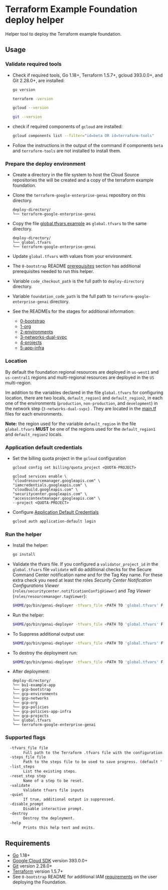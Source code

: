 # Terraform Example Foundation deploy helper

Helper tool to deploy the Terraform example foundation.

## Usage

### Validate required tools

- Check if required tools, Go 1.18+, Terraform 1.5.7+, gcloud 393.0.0+, and Git 2.28.0+, are installed:

    ```bash
    go version

    terraform -version

    gcloud --version

    git --version
    ```

- check if required components of `gcloud` are installed:

    ```bash
    gcloud components list --filter="id=beta OR id=terraform-tools"
    ```

- Follow the instructions in the output of the command if components `beta` and `terraform-tools` are not installed to install them.

### Prepare the deploy environment

- Create a directory in the file system to host the Cloud Source repositories the will be created and a copy of the terraform example foundation.
- Clone the `terraform-google-enterprise-genai` repository on this directory.

    ```text
    deploy-directory/
    └── terraform-google-enterprise-genai
    ```

- Copy the file [global.tfvars.example](./global.tfvars.example) as `global.tfvars` to the same directory.

    ```text
    deploy-directory/
    └── global.tfvars
    └── terraform-google-enterprise-genai
    ```

- Update `global.tfvars` with values from your environment.
- The `0-bootstrap` README [prerequisites](https://github.com/GoogleCloudPlatform/terraform-google-enterprise-genai/blob/master/0-bootstrap/README.md#prerequisites)  section has additional prerequisites needed to run this helper.
- Variable `code_checkout_path` is the full path to `deploy-directory` directory.
- Variable `foundation_code_path` is the full path to `terraform-google-enterprise-genai` directory.
- See the READMEs for the stages for additional information:
  - [0-bootstrap](https://github.com/GoogleCloudPlatform/terraform-google-enterprise-genai/blob/master/0-bootstrap/README.md)
  - [1-org](https://github.com/GoogleCloudPlatform/terraform-google-enterprise-genai/blob/master/1-org/README.md)
  - [2-environments](https://github.com/GoogleCloudPlatform/terraform-google-enterprise-genai/blob/master/2-environments/README.md)
  - [3-networks-dual-svpc](https://github.com/GoogleCloudPlatform/terraform-google-enterprise-genai/blob/master/3-networks-dual-svpc)
  - [4-projects](https://github.com/GoogleCloudPlatform/terraform-google-enterprise-genai/blob/master/4-projects)
  - [5-app-infra](https://github.com/GoogleCloudPlatform/terraform-google-enterprise-genai/blob/master/5-app-infra)

### Location

By default the foundation regional resources are deployed in `us-west1` and `us-central1` regions and multi-regional resources are deployed in the `US` multi-region.

Im addition to the variables declared in the file `global.tfvars` for configuring location, there are two locals, `default_region1` and `default_region2`, in each one of the environments (`production`, `non-production`, and `development`) in the network step (`3-networks-dual-svpc`) . They are located in the [main.tf](../../3-networks-dual-svpc/envs/production/main.tf#L20-L21) files for each environments.

**Note:** the region used for the variable `default_region` in the file `global.tfvars` **MUST** be one of the regions used for the `default_region1` and `default_region2` locals.

### Application default credentials

- Set the billing quota project in the `gcloud` configuration

    ```
    gcloud config set billing/quota_project <QUOTA-PROJECT>

    gcloud services enable \
    "cloudresourcemanager.googleapis.com" \
    "iamcredentials.googleapis.com" \
    "cloudbuild.googleapis.com" \
    "securitycenter.googleapis.com" \
    "accesscontextmanager.googleapis.com" \
    --project <QUOTA-PROJECT>
    ```

- Configure [Application Default Credentials](https://cloud.google.com/sdk/gcloud/reference/auth/application-default/login)

    ```bash
    gcloud auth application-default login
    ```

### Run the helper

- Install the helper:

    ```bash
    go install
    ```

- Validate the tfvars file. If you configured a `validator_project_id` in the `global.tfvars` file `validate` will do additional checks for the Secure Command Center notification name and for the Tag Key name. For these extra check you need at least the roles *Security Center Notification Configurations Viewer* (`roles/securitycenter.notificationConfigViewer`) and *Tag Viewer* (`roles/resourcemanager.tagViewer`):

    ```bash
    $HOME/go/bin/genai-deployer -tfvars_file <PATH TO 'global.tfvars' FILE> -validate
    ```

- Run the helper:

    ```bash
    $HOME/go/bin/genai-deployer -tfvars_file <PATH TO 'global.tfvars' FILE>
    ```

- To Suppress additional output use:

    ```bash
    $HOME/go/bin/genai-deployer -tfvars_file <PATH TO 'global.tfvars' FILE> -quiet
    ```

- To destroy the deployment run:

    ```bash
    $HOME/go/bin/genai-deployer -tfvars_file <PATH TO 'global.tfvars' FILE> -destroy
    ```

- After deployment:

    ```text
    deploy-directory/
    └── bu1-example-app
    └── gcp-bootstrap
    └── gcp-environments
    └── gcp-networks
    └── gcp-org
    └── gcp-policies
    └── gcp-policies-app-infra
    └── gcp-projects
    └── global.tfvars
    └── terraform-google-enterprise-genai
    ```

### Supported flags

```bash
  -tfvars_file file
        Full path to the Terraform .tfvars file with the configuration to be used.
  -steps_file file
        Path to the steps file to be used to save progress. (default ".steps.json")
  -list_steps
        List the existing steps.
  -reset_step step
        Name of a step to be reset.
  -validate
        Validate tfvars file inputs
  -quiet
        If true, additional output is suppressed.
  -disable_prompt
        Disable interactive prompt.
  -destroy
        Destroy the deployment.
  -help
        Prints this help text and exits.
```

## Requirements

- [Go](https://go.dev/doc/install) 1.18+
- [Google Cloud SDK](https://cloud.google.com/sdk/install) version 393.0.0+
- [Git](https://git-scm.com/book/en/v2/Getting-Started-Installing-Git) version 2.28.0+
- [Terraform](https://www.terraform.io/downloads.html) version 1.5.7+
- See `0-bootstrap` README for additional IAM [requirements](../../0-bootstrap/README.md#prerequisites) on the user deploying the Foundation.
